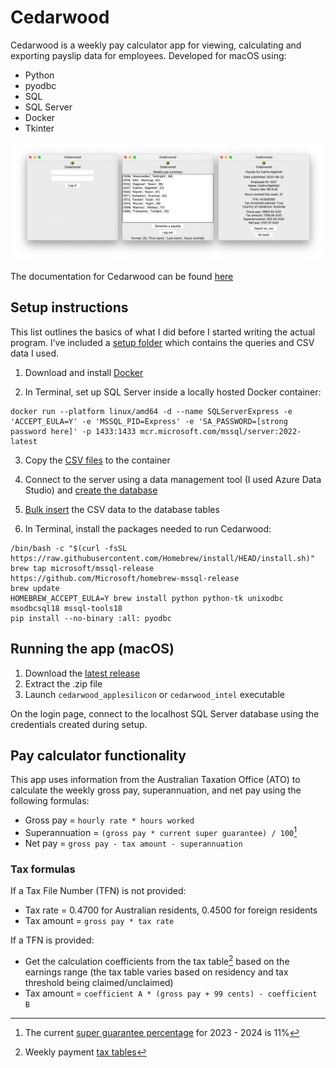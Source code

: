 # Cedarwood
Cedarwood is a weekly pay calculator app for viewing, calculating and exporting payslip data for employees. Developed for macOS using:
+ Python
+ pyodbc
+ SQL
+ SQL Server
+ Docker
+ Tkinter

![Cedarwood GUI](/assets/images/GUI.png)

The documentation for Cedarwood can be found [here](https://paigegoldhagen.github.io/cedarwood-docs)

## Setup instructions
This list outlines the basics of what I did before I started writing the actual program. I’ve included a [setup folder](/assets/setup) which contains the queries and CSV data I used.

1. Download and install [Docker](https://docs.docker.com/engine/install/)

2. In Terminal, set up SQL Server inside a locally hosted Docker container:
```
docker run --platform linux/amd64 -d --name SQLServerExpress -e 'ACCEPT_EULA=Y' -e 'MSSQL_PID=Express' -e 'SA_PASSWORD=[strong password here]' -p 1433:1433 mcr.microsoft.com/mssql/server:2022-latest
```

3. Copy the [CSV files](/assets/setup/csv) to the container

4. Connect to the server using a data management tool (I used Azure Data Studio) and [create the database](/assets/setup/queries/create.sql)

5. [Bulk insert](/assets/setup/queries/insert.sql) the CSV data to the database tables

6. In Terminal, install the packages needed to run Cedarwood:
```
/bin/bash -c "$(curl -fsSL https://raw.githubusercontent.com/Homebrew/install/HEAD/install.sh)"
brew tap microsoft/mssql-release https://github.com/Microsoft/homebrew-mssql-release
brew update
HOMEBREW_ACCEPT_EULA=Y brew install python python-tk unixodbc msodbcsql18 mssql-tools18
pip install --no-binary :all: pyodbc
```

## Running the app (macOS)
1. Download the [latest release](https://github.com/paigegoldhagen/cedarwood/releases/latest)
2. Extract the .zip file
3. Launch `cedarwood_applesilicon` or `cedarwood_intel` executable

On the login page, connect to the localhost SQL Server database using the credentials created during setup.

## Pay calculator functionality
This app uses information from the Australian Taxation Office (ATO) to calculate the weekly gross pay, superannuation, and net pay using the following formulas:
+ Gross pay = `hourly rate * hours worked`
+ Superannuation = `(gross pay * current super guarantee) / 100`[^1]
+ Net pay = `gross pay - tax amount - superannuation`

### Tax formulas
If a Tax File Number (TFN) is not provided:
+ Tax rate = 0.4700 for Australian residents, 0.4500 for foreign residents
+ Tax amount = `gross pay * tax rate`

If a TFN is provided:
+ Get the calculation coefficients from the tax table[^2] based on the earnings range (the tax table varies based on residency and tax threshold being claimed/unclaimed)
+ Tax amount = `coefficient A * (gross pay + 99 cents) - coefficient B`

[^1]:The current [super guarantee percentage](https://www.ato.gov.au/Rates/Key-superannuation-rates-and-thresholds/?page=7) for 2023 - 2024 is 11%
[^2]:Weekly payment [tax tables](https://www.ato.gov.au/Rates/Schedule-1---Statement-of-formulas-for-calculating-amounts-to-be-withheld/?anchor=Coefficientsforcalculationofamountstobew#Coefficientsforcalculationofamountstobew)
